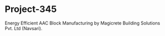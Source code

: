 # Project-345
Energy Efficient AAC Block Manufacturing by Magicrete Building Solutions Pvt. Ltd (Navsari).
